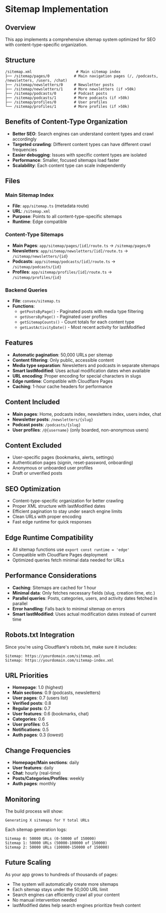 # Sitemap Implementation

## Overview
This app implements a comprehensive sitemap system optimized for SEO with content-type-specific organization.

## Structure
```
/sitemap.xml                    # Main sitemap index
├── /sitemap/pages/0           # Main navigation pages (/, /podcasts, /newsletters, /users, /chat)
├── /sitemap/newsletters/0     # Newsletter posts
├── /sitemap/newsletters/1     # More newsletters (if >50k)
├── /sitemap/podcasts/0        # Podcast posts  
├── /sitemap/podcasts/1        # More podcasts (if >50k)
├── /sitemap/profiles/0        # User profiles
└── /sitemap/profiles/1        # More profiles (if >50k)
```

## Benefits of Content-Type Organization
- **Better SEO**: Search engines can understand content types and crawl accordingly
- **Targeted crawling**: Different content types can have different crawl frequencies
- **Easier debugging**: Issues with specific content types are isolated
- **Performance**: Smaller, focused sitemaps load faster
- **Scalability**: Each content type can scale independently

## Files

### Main Sitemap Index
- **File**: `app/sitemap.ts` (metadata route)
- **URL**: `/sitemap.xml`
- **Purpose**: Points to all content-type-specific sitemaps
- **Runtime**: Edge compatible

### Content-Type Sitemaps
- **Main Pages**: `app/sitemap/pages/[id]/route.ts` → `/sitemap/pages/0`
- **Newsletters**: `app/sitemap/newsletters/[id]/route.ts` → `/sitemap/newsletters/{id}`
- **Podcasts**: `app/sitemap/podcasts/[id]/route.ts` → `/sitemap/podcasts/{id}`
- **Profiles**: `app/sitemap/profiles/[id]/route.ts` → `/sitemap/profiles/{id}`

### Backend Queries
- **File**: `convex/sitemap.ts`
- **Functions**:
  - `getPostsByPage()` - Paginated posts with media type filtering
  - `getUsersByPage()` - Paginated user profiles
  - `getSitemapCounts()` - Count totals for each content type
  - `getLastActivityDate()` - Most recent activity for lastModified

## Features
- **Automatic pagination**: 50,000 URLs per sitemap
- **Content filtering**: Only public, accessible content
- **Media type separation**: Newsletters and podcasts in separate sitemaps
- **Smart lastModified**: Uses actual modification dates when available
- **URL encoding**: Proper encoding for special characters in slugs
- **Edge runtime**: Compatible with Cloudflare Pages
- **Caching**: 1-hour cache headers for performance

## Content Included
- **Main pages**: Home, podcasts index, newsletters index, users index, chat
- **Newsletter posts**: `/newsletters/{slug}`
- **Podcast posts**: `/podcasts/{slug}`
- **User profiles**: `/@{username}` (only boarded, non-anonymous users)

## Content Excluded
- User-specific pages (bookmarks, alerts, settings)
- Authentication pages (signin, reset-password, onboarding)
- Anonymous or unboarded user profiles
- Draft or unverified posts

## SEO Optimization
- Content-type-specific organization for better crawling
- Proper XML structure with lastModified dates
- Efficient pagination to stay under search engine limits
- Clean URLs with proper encoding
- Fast edge runtime for quick responses

## Edge Runtime Compatibility
- All sitemap functions use `export const runtime = 'edge'`
- Compatible with Cloudflare Pages deployment
- Optimized queries fetch minimal data needed for URLs

## Performance Considerations
- **Caching**: Sitemaps are cached for 1 hour
- **Minimal data**: Only fetches necessary fields (slug, creation time, etc.)
- **Parallel queries**: Posts, categories, users, and activity dates fetched in parallel
- **Error handling**: Falls back to minimal sitemap on errors
- **Smart lastModified**: Uses actual modification dates instead of current time

## Robots.txt Integration
Since you're using Cloudflare's robots.txt, make sure it includes:
```
Sitemap: https://yourdomain.com/sitemap.xml
Sitemap: https://yourdomain.com/sitemap-index.xml
```

## URL Priorities
- **Homepage**: 1.0 (highest)
- **Main sections**: 0.9 (podcasts, newsletters)
- **User pages**: 0.7 (users list)
- **Verified posts**: 0.8
- **Regular posts**: 0.7
- **User features**: 0.6 (bookmarks, chat)
- **Categories**: 0.6
- **User profiles**: 0.5
- **Notifications**: 0.5
- **Auth pages**: 0.3 (lowest)

## Change Frequencies
- **Homepage/Main sections**: daily
- **User features**: daily
- **Chat**: hourly (real-time)
- **Posts/Categories/Profiles**: weekly
- **Auth pages**: monthly

## Monitoring
The build process will show:
```
Generating X sitemaps for Y total URLs
```

Each sitemap generation logs:
```
Sitemap 0: 50000 URLs (0-50000 of 150000)
Sitemap 1: 50000 URLs (50000-100000 of 150000)
Sitemap 2: 50000 URLs (100000-150000 of 150000)
```

## Future Scaling
As your app grows to hundreds of thousands of pages:
- The system will automatically create more sitemaps
- Each sitemap stays under the 50,000 URL limit
- Search engines can efficiently crawl all your content
- No manual intervention needed
- lastModified dates help search engines prioritize fresh content 